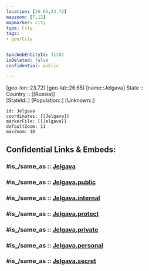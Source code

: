 ```yaml
---
location: [26.65,23.72] 
mapzoom: [7,12] 
mapmarker: city 
type: City
tags:
- geo/City


SpocWebEntityId: 31183
isDeleted: false
confidential: public

---
```

[geo-lon::23.72] 
[geo-lat::26.65] 
[name::Jelgava] 
State ::  
Country :: [[Russia]]  
[StateId::] 
[Population::] 
[Unknown::] 


```leaflet
id: Jelgava
coordinates: [[Jelgava]] 
markerFile: [[Jelgava]] 
defaultZoom: 11 
maxZoom: 18
```


## Confidential Links & Embeds: 

### #is_/same_as :: [Jelgava](/_Standards/Earth/Continent/Africa/Africa~North/Libya/Districs~Libya/Al_Kufrah/City/Jelgava.md) 

### #is_/same_as :: [Jelgava.public](/_public/Earth/Continent/Africa/Africa~North/Libya/Districs~Libya/Al_Kufrah/City/Jelgava.public.md) 

### #is_/same_as :: [Jelgava.internal](/_internal/Earth/Continent/Africa/Africa~North/Libya/Districs~Libya/Al_Kufrah/City/Jelgava.internal.md) 

### #is_/same_as :: [Jelgava.protect](/_protect/Earth/Continent/Africa/Africa~North/Libya/Districs~Libya/Al_Kufrah/City/Jelgava.protect.md) 

### #is_/same_as :: [Jelgava.private](/_private/Earth/Continent/Africa/Africa~North/Libya/Districs~Libya/Al_Kufrah/City/Jelgava.private.md) 

### #is_/same_as :: [Jelgava.personal](/_personal/Earth/Continent/Africa/Africa~North/Libya/Districs~Libya/Al_Kufrah/City/Jelgava.personal.md) 

### #is_/same_as :: [Jelgava.secret](/_secret/Earth/Continent/Africa/Africa~North/Libya/Districs~Libya/Al_Kufrah/City/Jelgava.secret.md)

